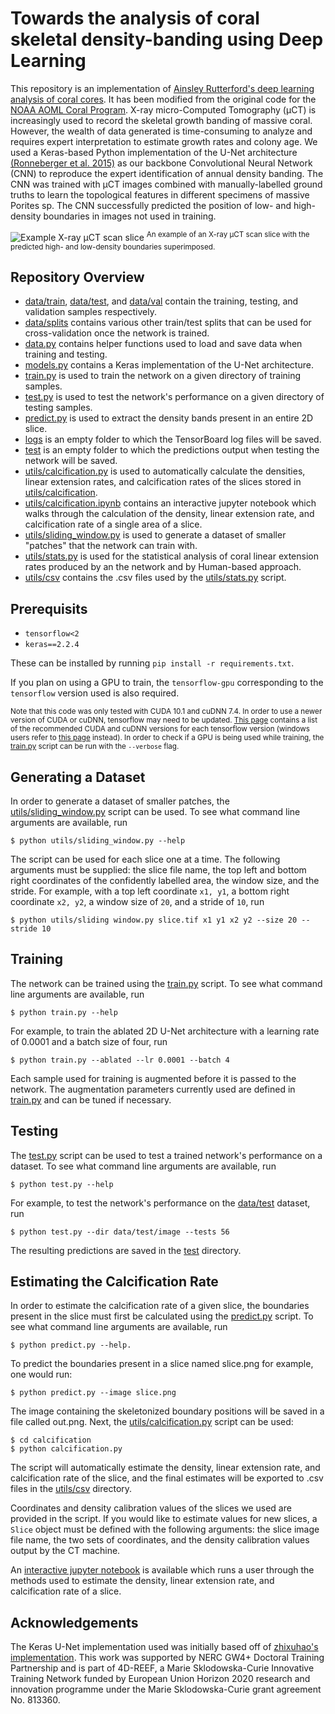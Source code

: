 # Towards the analysis of coral skeletal density-banding using Deep Learning

This repository is an implementation of [Ainsley Rutterford's deep learning analysis of coral cores](https://doi.org/10.1007/s42452-021-04912-x). It has been modified from the original code for the [NOAA AOML Coral Program](https://www.aoml.noaa.gov/coral-reef-ecosystems/). X-ray micro-Computed Tomography (µCT) is increasingly used to record the skeletal growth banding of massive coral. However, the wealth of data generated is time-consuming to analyze and requires expert interpretation to estimate growth rates and colony age. We used a Keras-based Python implementation of the U-Net architecture [(Ronneberger et al. 2015)](https://arxiv.org/abs/1505.04597) as our backbone Convolutional Neural Network (CNN) to reproduce the expert identification of annual density banding. The CNN was trained with µCT images combined with manually-labelled ground truths to learn the topological features in different specimens of massive Porites sp. The CNN successfully predicted the position of low- and high-density boundaries in images not used in training.

![Example X-ray µCT scan slice](coral.png)
<sup>An example of an X-ray µCT scan slice with the predicted high- and low-density boundaries superimposed.</sup>

## Repository Overview

- [data/train](data/train), [data/test](data/test), and [data/val](data/val) contain the training, testing, and validation samples respectively.
- [data/splits](data/splits) contains various other train/test splits that can be used for cross-validation once the network is trained.
- [data.py](data.py) contains helper functions used to load and save data when training and testing.
- [models.py](models.py) contains a Keras implementation of the U-Net architecture.
- [train.py](train.py) is used to train the network on a given directory of training samples.
- [test.py](test.py) is used to test the network's performance on a given directory of testing samples.
- [predict.py](predict.py) is used to extract the density bands present in an entire 2D slice.
- [logs](logs) is an empty folder to which the TensorBoard log files will be saved.
- [test](test) is an empty folder to which the predictions output when testing the network will be saved.
- [utils/calcification.py](utils/calcification.py) is used to automatically calculate the densities, linear extension rates, and calcification rates of the slices stored in [utils/calcification](utils/calcification).
- [utils/calcification.ipynb](utils/calcification.ipynb) contains an interactive jupyter notebook which walks through the calculation of the density, linear extension rate, and calcification rate of a single area of a slice.
- [utils/sliding_window.py](utils/sliding_window.py) is used to generate a dataset of smaller "patches" that the network can train with.
- [utils/stats.py](utils/stats.py) is used for the statistical analysis of coral linear extension rates produced by an the network and by Human-based approach.
- [utils/csv](utils/csv) contains the .csv files used by the [utils/stats.py](utils/stats.py) script.

## Prerequisits

- `tensorflow<2`
- `keras==2.2.4`

These can be installed by running `pip install -r requirements.txt`.

If you plan on using a GPU to train, the `tensorflow-gpu` corresponding to the `tensorflow` version used is also required. 

<sub>Note that this code was only tested with CUDA 10.1 and cuDNN 7.4. In order to use a newer version of CUDA or cuDNN, tensorflow may need to be updated. [This page](https://www.tensorflow.org/install/source#tested_build_configurations) contains a list of the recommended CUDA and cuDNN versions for each tensorflow version (windows users refer to [this page](https://www.tensorflow.org/install/source_windows#tested_build_configurations) instead). In order to check if a GPU is being used while training, the [train.py](train.py) script can be run with the `--verbose` flag.</sub>

## Generating a Dataset

In order to generate a dataset of smaller patches, the [utils/sliding_window.py](utils/sliding_window.py) script can be used. To see what command line arguments are available, run

```
$ python utils/sliding_window.py --help
```

The script can be used for each slice one at a time. The following arguments must be supplied: the slice file name, the top left and bottom right coordinates of the confidently labelled area, the window size, and the stride. For example, with a top left coordinate `x1, y1`, a bottom right coordinate `x2, y2`, a window size of `20`, and a stride of `10`, run

```
$ python utils/sliding window.py slice.tif x1 y1 x2 y2 --size 20 --stride 10
```

## Training

The network can be trained using the [train.py](train.py) script. To see what command line arguments are available, run

```
$ python train.py --help
```

For example, to train the ablated 2D U-Net architecture with a learning rate of 0.0001 and a batch size of four, run

```
$ python train.py --ablated --lr 0.0001 --batch 4
```

Each sample used for training is augmented before it is passed to the network. The augmentation parameters currently used are defined in [train.py](train.py) and can be tuned if necessary.

## Testing

The [test.py](test.py) script can be used to test a trained network's performance on a dataset. To see what command line arguments are available, run

```
$ python test.py --help
```

For example, to test the network's performance on the [data/test](data/test) dataset, run

```
$ python test.py --dir data/test/image --tests 56
```

The resulting predictions are saved in the [test](test) directory.

## Estimating the Calcification Rate

In order to estimate the calcification rate of a given slice, the boundaries present in the slice must first be calculated using the [predict.py](predict.py) script. To see what command line arguments are available, run

```
$ python predict.py --help.
```

To predict the boundaries present in a slice named slice.png for example, one would run:

```
$ python predict.py --image slice.png
```

The image containing the skeletonized boundary positions will be saved in a file called out.png. Next, the [utils/calcification.py](utils/calcification.py) script can be used:

```
$ cd calcification
$ python calcification.py
```

The script will automatically estimate the density, linear extension rate, and calcification rate of the slice, and the final estimates will be exported to .csv files in the [utils/csv](utils/csv) directory.

Coordinates and density calibration values of the slices we used are provided in the script. If you would like to estimate values for new slices, a `Slice` object must be defined with the following arguments: the slice image file name, the two sets of coordinates, and the density calibration values output by the CT machine.

An [interactive jupyter notebook](utils/calcification.ipynb) is available which runs a user through the methods used to estimate the density, linear extension rate, and calcification rate of a slice.

## Acknowledgements 

The Keras U-Net implementation used was initially based off of [zhixuhao's implementation](https://github.com/zhixuhao/unet). This work was supported by NERC GW4+ Doctoral Training Partnership and is part of 4D-REEF, a Marie Sklodowska-Curie Innovative Training Network funded by European Union Horizon 2020 research and innovation programme under the Marie Sklodowska-Curie grant agreement No. 813360.